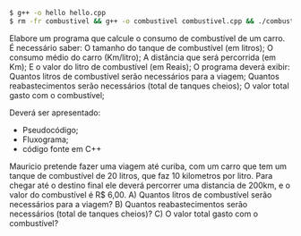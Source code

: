 ````sh
$ g++ -o hello hello.cpp
$ rm -fr combustivel && g++ -o combustivel combustivel.cpp && ./combustivel
````

Elabore um programa que calcule o consumo de combustível de um carro. É necessário saber:
  O tamanho do tanque de combustível (em litros);
  O consumo médio do carro (Km/litro);
  A distância que será percorrida (em Km);
  E o valor do litro de combustível (em Reais);
O programa deverá exibir:
  Quantos litros de combustível serão necessários para a viagem;
  Quantos reabastecimentos serão necessários (total de tanques cheios);
  O valor total gasto com o combustível;

Deverá ser apresentado:
  - Pseudocódigo;
  - Fluxograma;
  - código fonte em C++


Mauricio pretende fazer uma viagem até curiba, com um carro que tem um tanque de combustível de 20 litros, que faz 10 kilometros por litro.
Para chegar até o destino final ele deverá percorrer uma distancia de 200km, e o valor do combustível é R$ 6,00.
A) Quantos litros de combustível serão necessários para a viagem?
B) Quantos reabastecimentos serão necessários (total de tanques cheios)?
C) O valor total gasto com o combustível?
